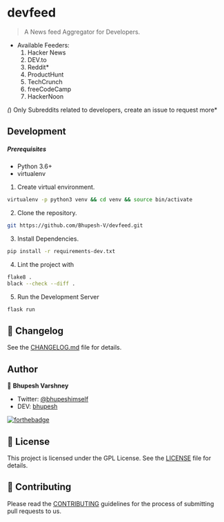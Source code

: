 # devfeed

> A News feed Aggregator for Developers.

- Available Feeders:
	1. Hacker News
	2. DEV.to
	3. Reddit*
	4. ProductHunt
	5. TechCrunch
	6. freeCodeCamp
	7. HackerNoon

*(*) Only Subreddits related to developers, create an issue to request more*

## Development

##### Prerequisites
- Python 3.6+
- virtualenv

1. Create virtual environment.
```bash
virtualenv -p python3 venv && cd venv && source bin/activate
```
2. Clone the repository.
```bash
git https://github.com/Bhupesh-V/devfeed.git
```
3. Install Dependencies.
```bash
pip install -r requirements-dev.txt
```
4. Lint the project with
```bash
flake8 .
black --check --diff .
```
5. Run the Development Server
```bash
flask run
```


## 📝 Changelog

See the [CHANGELOG.md](CHANGELOG.md) file for details.


## Author

👥 **Bhupesh Varshney**

- Twitter: [@bhupeshimself](https://twitter.com/bhupeshimself)
- DEV: [bhupesh](https://dev.to/bhupesh)

[![forthebadge](https://forthebadge.com/images/badges/built-with-love.svg)](https://forthebadge.com)

## 📜 License

This project is licensed under the GPL License. See the [LICENSE](LICENSE) file for details.

## 👋 Contributing

Please read the [CONTRIBUTING](CONTRIBUTING.md) guidelines for the process of submitting pull requests to us.